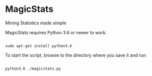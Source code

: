 # MagicStats
Mining Statistics made simple

MagicStats requires Python 3.6 or newer to work.

<code>
sudo apt-get install python3.6
</code>

To start the script, browse to the directory where you save it and run:

<code>
python3.6 ./magicstats.py
  </code>
